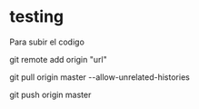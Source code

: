 # testing
Para subir el codigo

git remote add origin "url"

git pull origin master --allow-unrelated-histories

git push origin master

